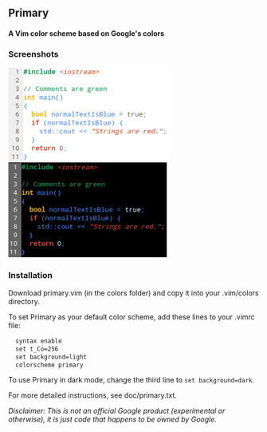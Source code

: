 ## Primary
#### A Vim color scheme based on Google's colors

### Screenshots

![Light mode](/screenshots/light.png?raw=true)
![Dark mode](/screenshots/dark.png?raw=true)


### Installation

Download primary.vim (in the colors folder) and copy it into your .vim/colors
directory.

To set Primary as your default color scheme, add these lines to your .vimrc
file:
```
  syntax enable
  set t_Co=256
  set background=light
  colorscheme primary
```
To use Primary in dark mode, change the third line to `set background=dark`.

For more detailed instructions, see doc/primary.txt.


*Disclaimer: This is not an official Google product (experimental or otherwise),
it is just code that happens to be owned by Google.*
